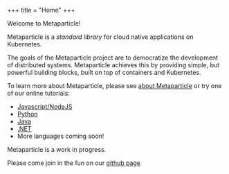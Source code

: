 +++
title = "Home"
+++

Welcome to Metaparticle!

Metaparticle is a _standard library_ for cloud native applications on Kubernetes.

The goals of the Metaparticle project are to democratize the development of distributed
systems. Metaparticle achieves this by providing simple, but powerful building blocks,
built on top of containers and Kubernetes.

To learn more about Metaparticle, please see [about Metaparticle](/about/)
or try one of our online tutorials:

   * [Javascript/NodeJS](tutorials/javascript/)
   * [Python](tutorials/python/)
   * [Java](tutorials/java/)
   * [.NET](tutorials/dotnet/)
   * More languages coming soon!

Metaparticle is a work in progress.

Please come join in the fun on our [github page](https://github.com/metaparticle-io)

